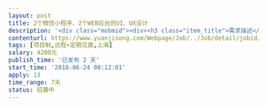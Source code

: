 ```yaml
---                
layout: post       
title: 2个微信小程序、2个WEB后台的UI、UX设计           
description: '<div class="mobmid"><div><h3 class="item_title">需求描述</h3><p>一、需求：<br/>       1、这是一个甲方卡券的管理系统，嫁接了消费者与服务提供者之间通过卡券的桥梁，还包含2个甲方服务平台管理系统<br/>       2、包括一个消费者使用卡券、预约服务的微信小程序<br/>       3、包括一个服务提供者即商户接受服务、服务完成、与甲方结算的微信小程序<br/>       4、包括甲方基于WEB的服务综合管理与维护平台<br/>二、人才：<br/>       1、熟悉Photoshop、illustartor、Sketch等UI设计工具<br/>       2、熟悉Axure、墨刀等UX设计工具<br/>三、类似原型可参照：E养车、车享家、途虎养车等APP</p></div><!--info end--></div>'     
contenturl: https://www.yuanjisong.com/Webpage/Job/../Job/detail/jobid/101614      
tags: [项目制,远程+定期见面,上海]            
salary: 4200元          
publish_time: '已发布 2 天'         
start_time: '2018-06-24 00:12:01'           
apply: 13                   
time_range: 7天              
status: 招募中                  
---                 
```

